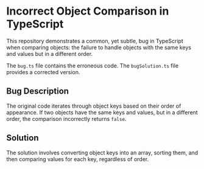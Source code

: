 # Incorrect Object Comparison in TypeScript

This repository demonstrates a common, yet subtle, bug in TypeScript when comparing objects: the failure to handle objects with the same keys and values but in a different order.

The `bug.ts` file contains the erroneous code. The `bugSolution.ts` file provides a corrected version.

## Bug Description

The original code iterates through object keys based on their order of appearance. If two objects have the same keys and values, but in a different order, the comparison incorrectly returns `false`.

## Solution

The solution involves converting object keys into an array, sorting them, and then comparing values for each key, regardless of order.